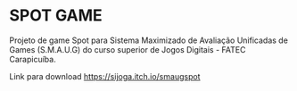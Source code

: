 # SPOT GAME

Projeto de game Spot para Sistema Maximizado de Avaliação Unificadas de Games (S.M.A.U.G) do curso superior de Jogos Digitais - FATEC Carapicuíba.

Link para download https://sijoga.itch.io/smaugspot
